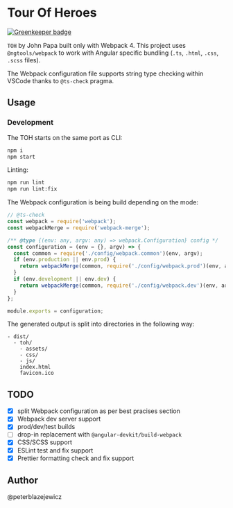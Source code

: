 # Tour Of Heroes

[![Greenkeeper badge](https://badges.greenkeeper.io/peterblazejewicz/tour-of-heroes-webpack.svg)](https://greenkeeper.io/)

`TOH` by John Papa built only with Webpack 4. This project uses `@ngtools/webpack` to work with Angular specific bundling (`.ts`, `.html`, `.css`, `.scss` files).

The Webpack configuration file supports string type checking within VSCode thanks to `@ts-check` pragma.

## Usage

### Development

The TOH starts on the same port as CLI:

```bash
npm i
npm start
```

Linting:

```bash
npm run lint
npm run lint:fix
```

The Webpack configuration is being build depending on the mode:

```js
// @ts-check
const webpack = require('webpack');
const webpackMerge = require('webpack-merge');

/** @type {(env: any, argv: any) => webpack.Configuration} config */
const configuration = (env = {}, argv) => {
  const common = require('./config/webpack.common')(env, argv);
  if (env.production || env.prod) {
    return webpackMerge(common, require('./config/webpack.prod')(env, argv));
  }
  if (env.development || env.dev) {
    return webpackMerge(common, require('./config/webpack.dev')(env, argv));
  }
};

module.exports = configuration;
```

The generated output is split into directories in the following way:

```text
- dist/
  - toh/
    - assets/
    - css/
    - js/
    index.html
    favicon.ico
```

## TODO

- [x] split Webpack configuration as per best pracises section
- [x] Webpack dev server support
- [x] prod/dev/test builds
- [ ] drop-in replacement with `@angular-devkit/build-webpack`
- [x] CSS/SCSS support
- [x] ESLint test and fix support
- [x] Prettier formatting check and fix support

## Author

@peterblazejewicz
